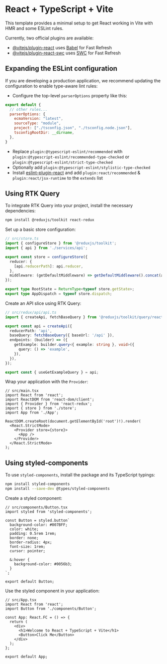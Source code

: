 # React + TypeScript + Vite

This template provides a minimal setup to get React working in Vite with HMR and some ESLint rules.

Currently, two official plugins are available:

- [@vitejs/plugin-react](https://github.com/vitejs/vite-plugin-react/blob/main/packages/plugin-react/README.md) uses [Babel](https://babeljs.io/) for Fast Refresh
- [@vitejs/plugin-react-swc](https://github.com/vitejs/vite-plugin-react-swc) uses [SWC](https://swc.rs/) for Fast Refresh

## Expanding the ESLint configuration

If you are developing a production application, we recommend updating the configuration to enable type-aware lint rules:

- Configure the top-level `parserOptions` property like this:

```js
export default {
  // other rules...
  parserOptions: {
    ecmaVersion: "latest",
    sourceType: "module",
    project: ["./tsconfig.json", "./tsconfig.node.json"],
    tsconfigRootDir: __dirname,
  },
}
```

- Replace `plugin:@typescript-eslint/recommended` with `plugin:@typescript-eslint/recommended-type-checked` or `plugin:@typescript-eslint/strict-type-checked`
- Optionally add `plugin:@typescript-eslint/stylistic-type-checked`
- Install [eslint-plugin-react](https://github.com/jsx-eslint/eslint-plugin-react) and add `plugin:react/recommended` & `plugin:react/jsx-runtime` to the `extends` list

## Using RTK Query

To integrate RTK Query into your project, install the necessary dependencies:

```bash
npm install @reduxjs/toolkit react-redux
```

Set up a basic store configuration:

```ts
// src/store.ts
import { configureStore } from '@reduxjs/toolkit';
import { api } from './services/api';

export const store = configureStore({
  reducer: {
    [api.reducerPath]: api.reducer,
  },
  middleware: (getDefaultMiddleware) => getDefaultMiddleware().concat(api.middleware),
});

export type RootState = ReturnType<typeof store.getState>;
export type AppDispatch = typeof store.dispatch;
```

Create an API slice using RTK Query:

```ts
// src/redux/api/api.ts
import { createApi, fetchBaseQuery } from '@reduxjs/toolkit/query/react';

export const api = createApi({
  reducerPath: 'api',
  baseQuery: fetchBaseQuery({ baseUrl: '/api' }),
  endpoints: (builder) => ({
    getExample: builder.query<{ example: string }, void>({
      query: () => 'example',
    }),
  }),
});

export const { useGetExampleQuery } = api;
```

Wrap your application with the `Provider`:

```tsx
// src/main.tsx
import React from 'react';
import ReactDOM from 'react-dom/client';
import { Provider } from 'react-redux';
import { store } from './store';
import App from './App';

ReactDOM.createRoot(document.getElementById('root')!).render(
  <React.StrictMode>
    <Provider store={store}>
      <App />
    </Provider>
  </React.StrictMode>
);
```

## Using styled-components

To use `styled-components`, install the package and its TypeScript typings:

```bash
npm install styled-components
npm install --save-dev @types/styled-components
```

Create a styled component:

```tsx
// src/components/Button.tsx
import styled from 'styled-components';

const Button = styled.button`
  background-color: #007BFF;
  color: white;
  padding: 0.5rem 1rem;
  border: none;
  border-radius: 4px;
  font-size: 1rem;
  cursor: pointer;

  &:hover {
    background-color: #0056b3;
  }
`;

export default Button;
```

Use the styled component in your application:

```tsx
// src/App.tsx
import React from 'react';
import Button from './components/Button';

const App: React.FC = () => {
  return (
    <div>
      <h1>Welcome to React + TypeScript + Vite</h1>
      <Button>Click Me</Button>
    </div>
  );
};

export default App;
```
